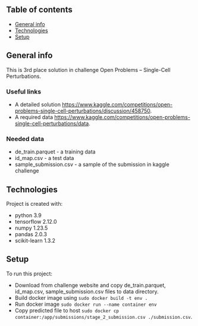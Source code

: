 ## Table of contents
* [General info](#general-info)
* [Technologies](#technologies)
* [Setup](#setup)

## General info
This is 3rd place solution in challenge Open Problems – Single-Cell Perturbations. 

### Useful links
 * A detailed solution https://www.kaggle.com/competitions/open-problems-single-cell-perturbations/discussion/458750.
 * A required data https://www.kaggle.com/competitions/open-problems-single-cell-perturbations/data.
### Needed data
* de_train.parquet - a training data
* id_map.csv - a test data 
* sample_submission.csv - a sample of the submission in kaggle challenge
	
## Technologies
Project is created with:
* python 3.9
* tensorflow 2.12.0
* numpy 1.23.5
* pandas 2.0.3
* scikit-learn 1.3.2

## Setup
To run this project:
* Download from challenge website and copy de_train.parquet, id_map.csv, sample_submission.csv files to data directory.
* Build docker image using ```sudo docker build -t env .```
* Run docker image ```sudo docker run --name container env```
* Copy predicted file to host ```sudo docker cp container:/app/submissions/stage_2_submission.csv ./submission.csv```.